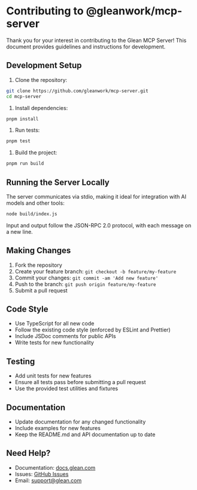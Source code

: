 # Contributing to @gleanwork/mcp-server

Thank you for your interest in contributing to the Glean MCP Server! This document provides guidelines and instructions for development.

## Development Setup

1. Clone the repository:

```bash
git clone https://github.com/gleanwork/mcp-server.git
cd mcp-server
```

1. Install dependencies:

```bash
pnpm install
```

1. Run tests:

```bash
pnpm test
```

1. Build the project:

```bash
pnpm run build
```

## Running the Server Locally

The server communicates via stdio, making it ideal for integration with AI models and other tools:

```bash
node build/index.js
```

Input and output follow the JSON-RPC 2.0 protocol, with each message on a new line.

## Making Changes

1. Fork the repository
2. Create your feature branch: `git checkout -b feature/my-feature`
3. Commit your changes: `git commit -am 'Add new feature'`
4. Push to the branch: `git push origin feature/my-feature`
5. Submit a pull request

## Code Style

- Use TypeScript for all new code
- Follow the existing code style (enforced by ESLint and Prettier)
- Include JSDoc comments for public APIs
- Write tests for new functionality

## Testing

- Add unit tests for new features
- Ensure all tests pass before submitting a pull request
- Use the provided test utilities and fixtures

## Documentation

- Update documentation for any changed functionality
- Include examples for new features
- Keep the README.md and API documentation up to date

## Need Help?

- Documentation: [docs.glean.com](https://docs.glean.com)
- Issues: [GitHub Issues](https://github.com/gleanwork/mcp-server/issues)
- Email: [support@glean.com](mailto:support@glean.com)
